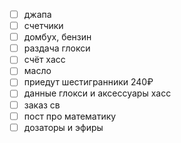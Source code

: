 - [ ] джапа
- [ ] счетчики
- [ ] домбух, бензин
- [ ] раздача глокси
- [ ] счёт хасс
- [ ] масло
- [ ] приедут шестигранники 240₽
- [ ] данные глокси и аксессуары хасс
- [ ] заказ св
- [ ] пост про математику
- [ ] дозаторы и эфиры